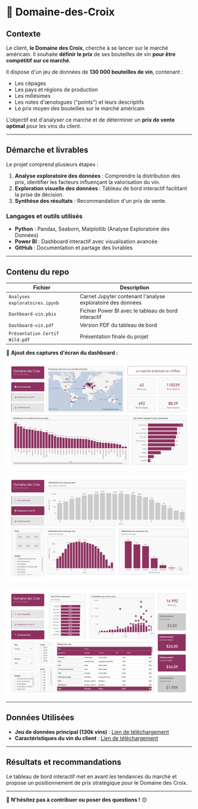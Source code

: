 # 🍷 Domaine-des-Croix

## Contexte
Le client, **le Domaine des Croix**, cherche à se lancer sur le marché américain. Il souhaite **définir le prix** de ses bouteilles de vin **pour être compétitif sur ce marché**.

Il dispose d'un jeu de données de **130 000 bouteilles de vin**, contenant :
- Les cépages
- Les pays et régions de production
- Les millésimes
- Les notes d'œnologues ("points") et leurs descriptifs
- Le prix moyen des bouteilles sur le marché américain

L'objectif est d'analyser ce marché et de déterminer un **prix de vente optimal** pour les vins du client.

---

## Démarche et livrables

Le projet comprend plusieurs étapes :
1. **Analyse exploratoire des données** : Comprendre la distribution des prix, identifier les facteurs influençant la valorisation du vin.
2. **Exploration visuelle des données** : Tableau de bord interactif facilitant la prise de décision.
3. **Synthèse des résultats** : Recommandation d'un prix de vente.

### Langages et outils utilisés
- **Python** : Pandas, Seaborn, Matplotlib (Analyse Exploratoire des Données)
- **Power BI** : Dashboard interactif avec visualisation avancée
- **GitHub** : Documentation et partage des livrables

---

## Contenu du repo

| Fichier | Description |
|---------|------------|
| `Analyses exploratoires.ipynb` | Carnet Jupyter contenant l'analyse exploratoire des données |
| `Dashboard-vin.pbix` | Fichier Power BI avec le tableau de bord interactif |
| `Dashboard-vin.pdf` | Version PDF du tableau de bord |
| `Présentation Certif Wild.pdf` | Présentation finale du projet |


📌 **Ajout des captures d'écran du dashboard :** 

![Screeshot 1 du Dashboard](https://raw.githubusercontent.com/DriixData/Domaine-des-Croix/refs/heads/main/screenshot/Dashboard-vin-1.jpg)

![Screeshot 2 du Dashboard](https://raw.githubusercontent.com/DriixData/Domaine-des-Croix/refs/heads/main/screenshot/Dashboard-vin-2.jpg)

![Screeshot 3 du Dashboard](https://raw.githubusercontent.com/DriixData/Domaine-des-Croix/refs/heads/main/screenshot/Dashboard-vin-3.jpg)

---

## Données Utilisées
- **Jeu de données principal (130k vins)** : [Lien de téléchargement](https://github.com/WildCodeSchool/wilddata/raw/main/wine.zip)
- **Caractéristiques du vin du client** : [Lien de téléchargement](https://raw.githubusercontent.com/WildCodeSchool/wilddata/main/domaine_des_croix.csv)

---

## Résultats et recommandations

Le tableau de bord interactif met en avant les tendances du marché et propose un positionnement de prix stratégique pour le Domaine des Croix.


---

📌 **N'hésitez pas à contribuer ou poser des questions !** 😊


